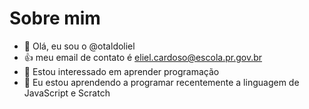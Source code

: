# Sobre mim
- 👋 Olá, eu sou o @otaldoliel
- 👍 meu email de contato é eliel.cardoso@escola.pr.gov.br
- 👀 Estou interessado em aprender programação
- 🌱 Eu estou aprendendo a programar recentemente a linguagem de JavaScript e Scratch
